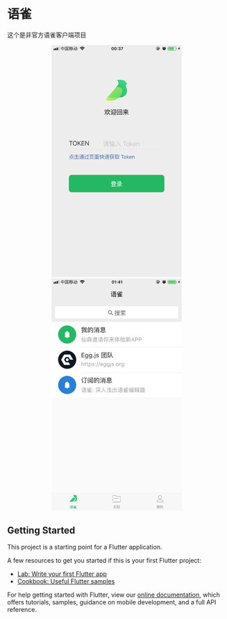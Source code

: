 # 语雀

这个是非官方语雀客户端项目


<p align="center"><img width="300" style="margin: 0 10px" src="./screenshot/login.png"><img width="300" style="margin: 0 10px" src="./screenshot/yuque.png"></p>


## Getting Started

This project is a starting point for a Flutter application.

A few resources to get you started if this is your first Flutter project:

- [Lab: Write your first Flutter app](https://flutter.io/docs/get-started/codelab)
- [Cookbook: Useful Flutter samples](https://flutter.io/docs/cookbook)

For help getting started with Flutter, view our
[online documentation](https://flutter.io/docs), which offers tutorials,
samples, guidance on mobile development, and a full API reference.
